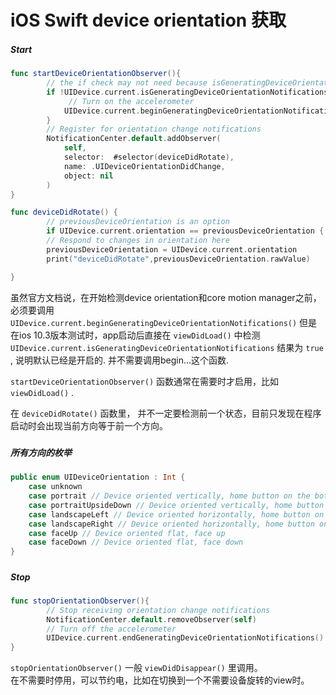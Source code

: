 # iOS Swift device orientation 获取

##### Start

```swift
func startDeviceOrientationObserver(){
        // the if check may not need because isGeneratingDeviceOrientationNotifications is true as default
        if !UIDevice.current.isGeneratingDeviceOrientationNotifications{
             // Turn on the accelerometer
            UIDevice.current.beginGeneratingDeviceOrientationNotifications()
        }
        // Register for orientation change notifications
        NotificationCenter.default.addObserver(
            self,
            selector:  #selector(deviceDidRotate),
            name: .UIDeviceOrientationDidChange,
            object: nil
        )
}

func deviceDidRotate() {
        // previousDeviceOrientation is an option
        if UIDevice.current.orientation == previousDeviceOrientation { return }
        // Respond to changes in orientation here
        previousDeviceOrientation = UIDevice.current.orientation
        print("deviceDidRotate",previousDeviceOrientation.rawValue)

}
```

虽然官方文档说，在开始检测device orientation和core motion manager之前，必须要调用 `UIDevice.current.beginGeneratingDeviceOrientationNotifications()` 但是在ios 10.3版本测试时，app启动后直接在 `viewDidLoad()` 中检测 `UIDevice.current.isGeneratingDeviceOrientationNotifications` 结果为 `true` , 说明默认已经是开启的. 并不需要调用begin...这个函数.

`startDeviceOrientationObserver()` 函数通常在需要时才启用，比如 `viewDidLoad()` .

在 `deviceDidRotate()` 函数里， 并不一定要检测前一个状态，目前只发现在程序启动时会出现当前方向等于前一个方向。

##### 

##### 所有方向的枚举

```swift
public enum UIDeviceOrientation : Int {    
    case unknown
    case portrait // Device oriented vertically, home button on the bottom
    case portraitUpsideDown // Device oriented vertically, home button on the top
    case landscapeLeft // Device oriented horizontally, home button on the right
    case landscapeRight // Device oriented horizontally, home button on the left
    case faceUp // Device oriented flat, face up
    case faceDown // Device oriented flat, face down
}
```

##### 

##### Stop

```swift
func stopOrientationObserver(){
        // Stop receiving orientation change notifications
        NotificationCenter.default.removeObserver(self)
        // Turn off the accelerometer
        UIDevice.current.endGeneratingDeviceOrientationNotifications()
}
```

`stopOrientationObserver()` 一般 `viewDidDisappear()` 里调用。  
在不需要时停用，可以节约电，比如在切换到一个不需要设备旋转的view时。

